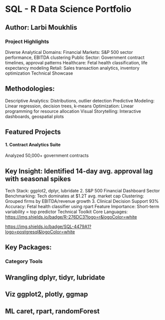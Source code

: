 # SQL - R Data Science Portfolio
## Author: Larbi Moukhlis
### Project Highlights
 Diverse Analytical Domains:
 Financial Markets: S&P 500 sector performance, EBITDA clustering
 Public Sector: Government contract timelines, approval patterns
 Healthcare: Fetal health classification, life expectancy modeling
 Retail: Sales transaction analytics, inventory optimization
Technical Showcase
##  Methodologies:
 Descriptive Analytics: Distributions, outlier detection
 Predictive Modeling: Linear regression, decision trees, k-means
 Optimization: Linear programming for resource allocation
 Visual Storytelling: Interactive dashboards, geospatial plots
## Featured Projects
#### 1. Contract Analytics Suite
Analyzed 50,000+ government contracts

## Key Insight: Identified 14-day avg. approval lag with seasonal spikes
Tech Stack: ggplot2, dplyr, lubridate
2. S&P 500 Financial Dashboard
Sector Benchmarking: Tech dominates at $1.2T avg. market cap
Clustering: Grouped firms by EBITDA/revenue growth
3. Clinical Decision Support
93% Accuracy: Fetal health classifier using rpart
Feature Importance: Short-term variability = top predictor
Technical Toolkit
Core Languages:
https://img.shields.io/badge/R-276DC3?logo=r&logoColor=white

https://img.shields.io/badge/SQL-4479A1?logo=postgresql&logoColor=white

## Key Packages:
### Category	Tools
## Wrangling	dplyr, tidyr, lubridate
##  Viz	ggplot2, plotly, ggmap
## ML	caret, rpart, randomForest
